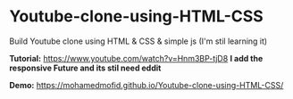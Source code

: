 # Youtube-clone-using-HTML-CSS
Build Youtube clone using HTML &amp; CSS & simple js (I'm stil learning it) 

<b>Tutorial:</b> https://www.youtube.com/watch?v=Hnm3BP-tjD8
<b>I add the responsive Future and its stil need eddit</b>

<b>Demo:</b> https://mohamedmofid.github.io/Youtube-clone-using-HTML-CSS/
